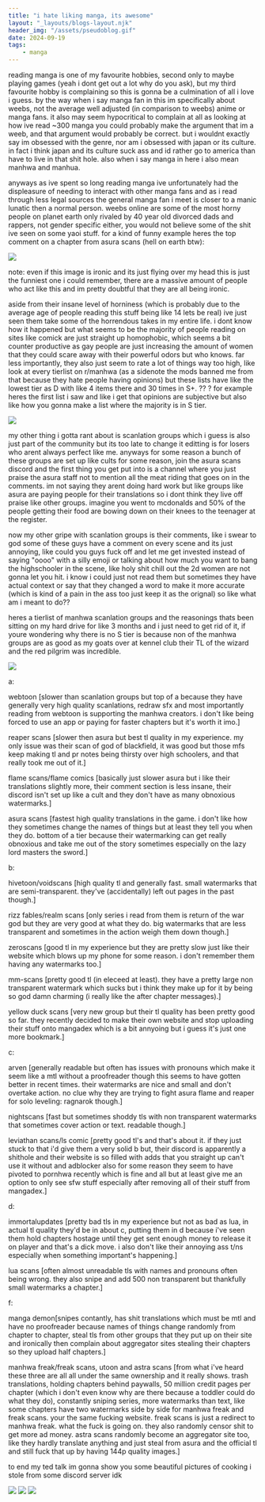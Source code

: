 ```yaml
---
title: "i hate liking manga, its awesome"
layout: "_layouts/blogs-layout.njk"
header_img: "/assets/pseudoblog.gif"
date: 2024-09-19
tags:
    - manga
---
```


reading manga is one of my favourite hobbies, second only to maybe playing games (yeah i dont get out a lot why do you ask), but my third favourite hobby is complaining so this is gonna be a culmination of all i love i guess. by the way when i say manga fan in this im specifically about weebs, not the average well adjusted (in comparison to weebs) anime or manga fans. it also may seem hypocritical to complain at all as looking at how ive read ~300 manga you could probably make the argument that im a weeb, and that argument would probably be correct. but i wouldnt exactly say im obsessed with the genre, nor am i obsessed with japan or its culture. in fact i think japan and its culture suck ass and id rather go to america than have to live in that shit hole. also when i say manga in here i also mean manhwa and manhua.

anyways as ive spent so long reading manga ive unfortunately had the displeasure of needing to interact with other manga fans and as i read through less legal sources the general manga fan i meet is closer to a manic lunatic then a normal person. weebs online are some of the most horny people on planet earth only rivaled by 40 year old divorced dads and rappers, not gender specific either, you would not believe some of the shit ive seen on some yaoi stuff. for a kind of funny example heres the top comment on a chapter from asura scans (hell on earth btw):

![](https://i.imgur.com/x3gbo6e.png)

note: even if this image is ironic and its just flying over my head this is just the funniest one i could remember, there are a massive amount of people who act like this and im pretty doubtful that they are all being ironic.

aside from their insane level of horniness (which is probably due to the average age of people reading this stuff being like 14 lets be real) ive just seen them take some of the horrendous takes in my entire life. i dont know how it happened but what seems to be the majority of people reading on sites like comick are just straight up homophobic, which seems a bit counter productive as gay people are just increasing the amount of women that they could scare away with their powerful odors but who knows. far less importantly, they also just seem to rate a lot of things way too high, like look at every tierlist on r/manhwa (as a sidenote the mods banned me from that because they hate people having opinions) but these lists have like the lowest tier as D with like 4 items there and 30 times in S+. ?? ? for example heres the first list i saw and like i get that opinions are subjective but also like how you gonna make a list where the majority is in S tier.

![](https://i.imgur.com/q0A4Brj.png)

my other thing i gotta rant about is scanlation groups which i guess is also just part of the community but its too late to change it editting is for losers who arent always perfect like me. anyways for some reason a bunch of these groups are set up like cults for some reason, join the asura scans discord and the first thing you get put into is a channel where you just praise the asura staff not to mention all the meat riding that goes on in the comments. im not saying they arent doing hard work but like groups like asura are paying people for their translations so i dont think they live off praise like other groups. imagine you went to mcdonalds and 50% of the people getting their food are bowing down on their knees to the teenager at the register.

now my other gripe with scanlation groups is their comments, like i swear to god some of these guys have a comment on every scene and its just annoying, like could you guys fuck off and let me get invested instead of saying "oooo" with a silly emoji or talking about how much you want to bang the highschooler in the scene, like holy shit chill out the 2d women are not gonna let you hit. i know i could just not read them but sometimes they have actual context or say that they changed a word to make it more accurate (which is kind of a pain in the ass too just keep it as the orignal) so like what am i meant to do??

heres a tierlist of manhwa scanlation groups and the reasonings thats been sitting on my hard drive for like 3 months and i just need to get rid of it, if youre wondering why there is no S tier is because non of the manhwa groups are as good as my goats over at kennel club their TL of the wizard and the red pilgrim was incredible.

![](https://i.imgur.com/axGcMt2.png)

a:

webtoon [slower than scanlation groups but top of a because they have generally very high quality scanlations, redraw sfx and most importantly reading from webtoon is supporting the manhwa creators. i don't like being forced to use an app or paying for faster chapters but it's worth it imo.]

reaper scans [slower then asura but best tl quality in my experience. my only issue was their scan of god of blackfield, it was good but those mfs keep making tl and pr notes being thirsty over high schoolers, and that really took me out of it.]

flame scans/flame comics [basically just slower asura but i like their translations slightly more, their comment section is less insane, their discord isn't set up like a cult and they don't have as many obnoxious watermarks.]

asura scans [fastest high quality translations in the game. i don't like how they sometimes change the names of things but at least they tell you when they do. bottom of a tier because their watermarking can get really obnoxious and take me out of the story sometimes especially on the lazy lord masters the sword.]

b:

hivetoon/voidscans [high quality tl and generally fast. small watermarks that are semi-transparent. they've (accidentally) left out pages in the past though.]

rizz fables/realm scans [only series i read from them is return of the war god but they are very good at what they do. big watermarks that are less transparent and sometimes in the action weigh them down though.]

zeroscans [good tl in my experience but they are pretty slow just like their website which blows up my phone for some reason. i don't remember them having any watermarks too.]

mm-scans [pretty good tl (in eleceed at least). they have a pretty large non transparent watermark which sucks but i think they make up for it by being so god damn charming (i really like the after chapter messages).]

yellow duck scans [very new group but their tl quality has been pretty good so far. they recently decided to make their own website and stop uploading their stuff onto mangadex which is a bit annyoing but i guess it's just one more bookmark.]

c:

arven [generally readable but often has issues with pronouns which make it seem like a mtl without a proofreader though this seems to have gotten better in recent times. their watermarks are nice and small and don't overtake action. no clue why they are trying to fight asura flame and reaper for solo leveling: ragnarok though.]

nightscans [fast but sometimes shoddy tls with non transparent watermarks that sometimes cover action or text. readable though.]

leviathan scans/ls comic [pretty good tl's and that's about it. if they just stuck to that i'd give them a very solid b but, their discord is apparently a shithole and their website is so filled with adds that you straight up can't use it without and adblocker also for some reason they seem to have pivoted to pornhwa recently which is fine and all but at least give me an option to only see sfw stuff especially after removing all of their stuff from mangadex.]

d:

immortalupdates [pretty bad tls in my experience but not as bad as lua, in actual tl quality they'd be in about c, putting them in d because i've seen them hold chapters hostage until they get sent enough money to release it on player and that's a dick move. i also don't like their annoying ass t/ns especially when something important's happening.]

lua scans [often almost unreadable tls with names and pronouns often being wrong. they also snipe and add 500 non transparent but thankfully small watermarks a chapter.]

f:

manga demon[snipes contantly, has shit translations which must be mtl and have no proofreader because names of things change randomly from chapter to chapter, steal tls from other groups that they put up on their site and ironically then complain about aggregator sites stealing their chapters so they upload half chapters.]

manhwa freak/freak scans, utoon and astra scans [from what i've heard these three are all all under the same ownership and it really shows. trash translations, holding chapters behind paywalls, 50 million credit pages per chapter (which i don't even know why are there because a toddler could do what they do), constantly sniping series, more watermarks than text, like some chapters have two watermarks side by side for manhwa freak and freak scans. your the same fucking website. freak scans is just a redirect to manhwa freak. what the fuck is going on. they also randomly censor shit to get more ad money. astra scans randomly become an aggregator site too, like they hardly translate anything and just steal from asura and the official tl and still fuck that up by having 144p quality images.]

to end my ted talk im gonna show you some beautiful pictures of cooking i stole from some discord server idk

![](https://i.imgur.com/cOi7YLH.png)
![](https://i.imgur.com/ys450gd.png)
![](https://i.imgur.com/oXqmSeh.png)